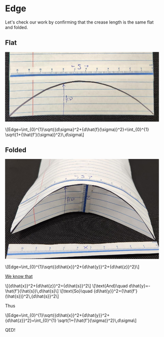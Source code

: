 # Edge

Let's check our work by confirming that the crease length is the same flat and folded.

## Flat

![](images/ruler_flat.jpg)

\\[Edge=\int\_{0}\^{1}\sqrt{{d\sigma}\^2+{d\hat{f}(\sigma)}\^2}=\int\_{0}\^{1} \sqrt{1+{\hat{f'}(\sigma)}\^2}\\,d\sigma\\]

## Folded

![](images/ruler_folded.jpg)

\\[Edge=\int\_{0}\^{1}\sqrt{{d\hat{x}}\^2+{d\hat{y}}\^2+{d\hat{z}}\^2}\\]

[We know that](folded.md)

\\[{d\hat{x}}\^2+{d\hat{z}}\^2={d\hat{s}}\^2\\]
\\[\text{And}\quad d\hat{y}=-\hat{f'}(\hat{s})\\,d\hat{s}\\]
\\[\text{So}\quad {d\hat{y}}\^2={\hat{f'}(\hat{s})}\^2\\,{d\hat{s}}\^2\\]

Thus

\\[Edge=\int\_{0}\^{1}\sqrt{{d\hat{x}}\^2+{d\hat{y}}\^2+{d\hat{z}}\^2}=\int\_{0}\^{1} \sqrt{1+{\hat{f'}(\sigma)}\^2}\\,d\sigma\\]

QED!

